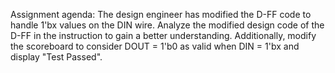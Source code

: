 Assignment agenda: The design engineer has modified the D-FF code to handle 1'bx values on the DIN wire. Analyze the modified design code of the D-FF in the instruction to gain a better understanding. Additionally, modify the scoreboard to consider DOUT = 1'b0 as valid when DIN = 1'bx and display "Test Passed".
